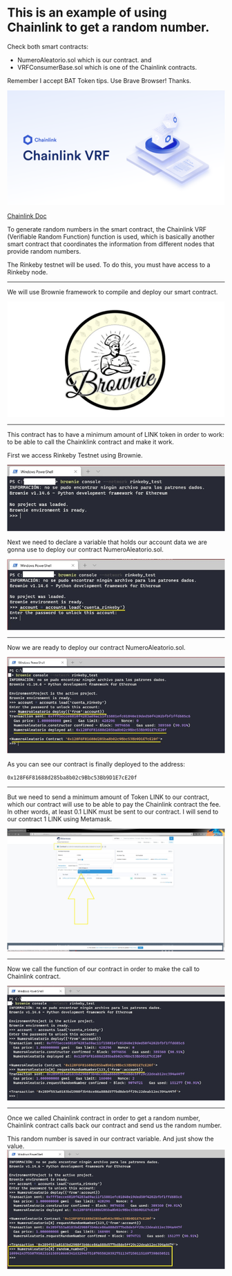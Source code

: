 # This is an example of using Chainlink to get a random number. 

Check both smart contracts: 
- NumeroAleatorio.sol which is our contract.
and
- VRFConsumerBase.sol which is one of the Chainlink contracts.

Remember I accept BAT Token tips. Use Brave Browser! Thanks.


[![](https://github.com/ethfannum1/ETH_Random_Number_Chainlink/blob/main/1.png)](https://github.com/ethfannum1/ETH_Random_Number_Chainlink/blob/main/1.png)

[Chainlink Doc](https://docs.chain.link/docs/chainlink-vrf/ "Chainlink Doc")

To generate random numbers in the smart contract, the Chainlink VRF (Verifiable Random Function) function is used,
which is basically another smart contract that coordinates the information from different nodes that provide random numbers.

The Rinkeby testnet will be used.
To do this, you must have access to a Rinkeby node.


------------

We will use Brownie framework to compile and deploy our smart contract.

[![](https://github.com/ethfannum1/ETH_Random_Number_Chainlink/blob/main/2.png)](https://github.com/ethfannum1/ETH_Random_Number_Chainlink/blob/main/2.png)


------------

This contract has to have a minimum amount of LINK token in order to work: to be able to call the Chainklink contract and make it work.

First we access Rinkeby Testnet using Brownie.

[![](https://github.com/ethfannum1/ETH_Random_Number_Chainlink/blob/main/paso1.jpg)](https://github.com/ethfannum1/ETH_Random_Number_Chainlink/blob/main/paso1.jpg)

Next we need to declare a variable that holds our account data we are gonna use to deploy our contract NumeroAleatorio.sol.

[![](https://github.com/ethfannum1/ETH_Random_Number_Chainlink/blob/main/paso2.jpg)](https://github.com/ethfannum1/ETH_Random_Number_Chainlink/blob/main/paso2.jpg)


------------

Now we are ready to deploy our contract NumeroAleatorio.sol.

[![](https://github.com/ethfannum1/ETH_Random_Number_Chainlink/blob/main/paso3.jpg)](https://github.com/ethfannum1/ETH_Random_Number_Chainlink/blob/main/paso3.jpg)

As you can see our contract is finally deployed to the address:

    0x128F6F81688d285ba8b02c9Bbc53Bb9D1E7cE20f


------------

But we need to send a minimum amount of Token LINK to our contract, which our contract will use to be able to pay the Chainlink contract the fee.
In other words, at least 0.1 LINK must be sent to our contract.
I will send to our contract 1 LINK using Metamask.


[![](https://github.com/ethfannum1/ETH_Random_Number_Chainlink/blob/main/paso4.jpg)](https://github.com/ethfannum1/ETH_Random_Number_Chainlink/blob/main/paso4.jpg)


------------

Now we call the function of our contract in order to make the call to Chainlink contract.

[![](https://github.com/ethfannum1/ETH_Random_Number_Chainlink/blob/main/paso5.jpg)](https://github.com/ethfannum1/ETH_Random_Number_Chainlink/blob/main/paso5.jpg)


------------

Once we called Chainlink contract in order to get a random number, Chainlink contract calls back our contract and send us the random number.

This random number is saved in our contract variable. 
And just show the value.
[![](https://github.com/ethfannum1/ETH_Random_Number_Chainlink/blob/main/paso6.jpg)](https://github.com/ethfannum1/ETH_Random_Number_Chainlink/blob/main/paso6.jpg)